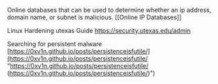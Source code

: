 Online databases that can be used to determine whether an ip address, domain name, or subnet is malicious.
[[Online IP Databases]]


Linux Hardening utexas Guide
https://security.utexas.edu/admin

Searching for persistent malware 
[https://0xv1n.github.io/posts/persistenceisfutile/](https://0xv1n.github.io/posts/persistenceisfutile/ "https://0xv1n.github.io/posts/persistenceisfutile/
(https://0xv1n.github.io/posts/persistenceisfutile/)")
